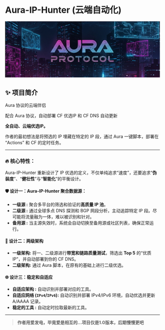 # Aura-IP-Hunter (云端自动化)

![Aura Protocol Banner](https://github.com/CrazyStrangeSue/Aura-IP-Hunter/blob/main/images/aura-logo.png?raw=true)

## ✨ 项目简介

Aura 协议的云端伴侣

配合 Aura 协议，自动部署 CF 优选IP 和 CF DNS 自动更新

**全自动、云端优选IP。**

作者的最初想法是将预选的 IP 埋藏在特定的 IP 段，通过 Aura 一键脚本，部署在 “Actions” 和 CF 的定时任务。

---

### 🔥 核心特性：

Aura-IP-Hunter 重新设计了 IP 优选的定义，不仅单纯追求“速度”，还要追求“**伪装度**”、“**健壮性**”与“**智能化**”的平衡设计。

#### 🛡️ **设计一：Aura-IP-Hunter 聚合数据源：**

*   **一级源 :** 聚合多平台的筛选和验证的**高质量 IP 池**。
*   **二级源 :** 通过全球多点 DNS 探测和 BGP 网段分析，主动追踪特定 IP 段。尽可能将流量融为一体，难以被识别和针对。
*   **备用源 :** 当主源失效时，系统会自动切换至备用源或社区列表，确保正常运行。

#### 🚀 **设计二：两级架构**

*   **一级架构:** 将一、二级源进行**带宽和链路质量测试**，筛选出 **Top 5** 的“优质IP”，并自动部署到你的 CF DNS。
*   **二级架构:** 通过 Aura 脚本，在原有的基础上进行二级优选。

#### 🌐 **设计三：稳定和自适应**

*   **自适应架构 :** 自动识别并部署对应的工具。
*   **自适应网络 (`IPv4`/`IPv6`):** 自动识别并部署 IPv4/IPv6 环境，自动优选并更新 A/AAAA 记录。
*   **稳定的工具 :** 自动定时拉取最新的工具。

---

> **作者用爱发电，毕竟爱是相互的...项目仅是1.0版本，后期慢慢更吧**
